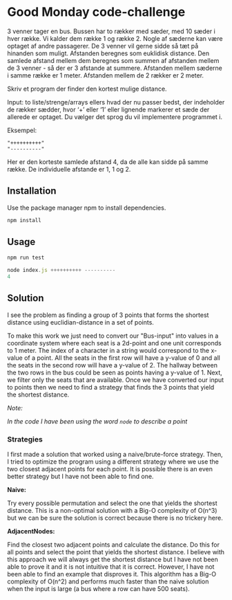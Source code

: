 # Good Monday code-challenge
3 venner tager en bus. Bussen har to rækker med sæder, med 10 sæder i hver række. Vi kalder dem række 1 og række 2. Nogle af sæderne kan være optaget af andre passagerer. De 3 venner vil gerne sidde så tæt på hinanden som muligt. Afstanden beregnes som euklidisk distance. Den samlede afstand mellem dem beregnes som summen af afstanden mellem de 3 venner - så der er 3 afstande at summere. Afstanden mellem sæderne i samme række er 1 meter. Afstanden mellem de 2 rækker er 2 meter.

Skriv et program der finder den kortest mulige distance.

Input: to liste/strenge/arrays ellers hvad der nu passer bedst, der indeholder de rækker sædder, hvor ‘+’ eller ‘1’ eller lignende markerer et sæde der allerede er optaget.
Du vælger det sprog du vil implementere programmet i.

Eksempel:
```
"++++++++++"
"----------"
```

Her er den korteste samlede afstand 4, da de alle kan sidde på samme række. De individuelle afstande er 1, 1 og 2.

## Installation
Use the package manager npm to install dependencies.

```bash
npm install
```

## Usage
```javascript
npm run test

node index.js ++++++++++ ----------
4
```

## Solution
I see the problem as finding a group of 3 points that forms the shortest distance using euclidian-distance in a set of points.

To make this work we just need to convert our "Bus-input" into values in a coordinate system where each seat is a 2d-point and one unit corresponds to 1 meter. The index of a character in a string would correspond to the x-value of a point. All the seats in the first row will have a y-value of 0 and all the seats in the second row will have a y-value of 2. The hallway between the two rows in the bus could be seen as points having a y-value of 1. Next, we filter only the seats that are available. Once we have converted our input to points then we need to find a strategy that finds the 3 points that yield the shortest distance.
  
*Note:*

*In the code I have been using the word `node` to describe a point*

### Strategies
I first made a solution that worked using a naive/brute-force strategy. Then, I tried to optimize the program using a different strategy where we use the two closest adjacent points for each point. It is possible there is an even better strategy but I have not been able to find one.

**Naive:**

Try every possible permutation and select the one that yields the shortest distance. 
This is a non-optimal solution with a Big-O complexity of O(n^3) but we can be sure the solution is correct because there is no trickery here.

**AdjacentNodes:**

Find the closest two adjacent points and calculate the distance. Do this for all points and select the point that yields the shortest distance. I believe with this approach we will always get the shortest distance but I have not been able to prove it and it is not intuitive that it is correct. However, I have not been able to find an example that disproves it.
This algorithm has a Big-O complexity of O(n^2) and performs much faster than the naive solution when the input is large (a bus where a row can have 500 seats).